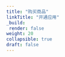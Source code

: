 ```yaml
---
title: "购买商品"
linkTitle: "开通应用"
_build:
 render: false 
weight: 20
collapsible: true
draft: false
---
```


